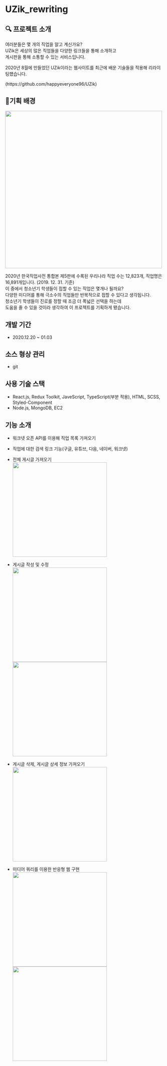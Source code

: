 # UZik_rewriting
## **🔍 프로젝트 소개**

<p>여러분들은 몇 개의 직업을 알고 계신가요? <br>
  UZik은 세상의 많은 직업들을 다양한 링크들을 통해 소개하고<br> 
  게시판을 통해 소통할 수 있는 서비스입니다.</p>
<p>2020년 8월에 만들었던 UZik이라는 웹사이트를 최근에 배운 기술들을 적용해 리라이팅헀습니다.</p>
<p>(https://github.com/happyeveryone96/UZik)</p>

##  🎈기획 배경

<img src="https://user-images.githubusercontent.com/66675699/146762162-0d436ad2-46cb-4a7f-b102-75d668be4bcc.png" width=500/>
<p>2020년 한국직업사전 통합본 제5판에 수록된 우리나라 직업 수는 12,823개, 직업명은 16,891개입니다. (2019. 12. 31. 기준)<br> 
이 중에서 청소년기 학생들이 접할 수 있는 직업은 몇개나 될까요? <br>
다양한 미디어를 통해 극소수의 직업들만 반복적으로 접할 수 있다고 생각됩니다.<br>
청소년기 학생들이 진로를 정할 때 조금 더 폭넓은 선택을 하는데 <br>
도움을 줄 수 있을 것이라 생각하여 이 프로젝트를 기획하게 됐습니다.</p>

## 개발 기간
- 2020.12.20 ~ 01.03

## 소스 형상 관리
- git

## 사용 기술 스택
- React.js, Redux Toolkit, JaveScript, TypeScript(부분 적용), HTML, SCSS, Styled-Component
- Node.js, MongoDB, EC2

## 기능 소개
- 워크넷 오픈 API를 이용해 직업 목록 가져오기
- 직업에 대한 검색 링크 기능(구글, 유튜브, 다음, 네이버, 워크넷)
- 전체 게시글 가져오기 <br>
  <img src="https://user-images.githubusercontent.com/66675699/147876994-72c02331-3d67-4931-8e33-13985a0d0fb1.png" width=300/>
- 게시글 작성 및 수정 <br>
  <img src="https://user-images.githubusercontent.com/66675699/147876759-1fd28f3e-4905-4be8-8d6c-b531138a6a7a.png" width=300 height=300/>
  <img src="https://user-images.githubusercontent.com/66675699/147914277-5fb9600f-f833-4f71-b48f-e70e66f90c00.png" width=300 height=300/>
- 게시글 삭제, 게시글 상세 정보 가져오기 <br>
  <img src="https://user-images.githubusercontent.com/66675699/147914439-d0818345-488c-48ad-944e-8802c6fcd0ee.png" width=300/>

- 미디어 쿼리를 이용한 반응형 웹 구현 <br>
  <img src="https://user-images.githubusercontent.com/66675699/147876840-c14d91e7-dc2d-4850-a235-85ed52a0ee80.png" width=300/>
  <img src="https://user-images.githubusercontent.com/66675699/147876848-54540b0a-0d58-498f-8d84-384acd1a2bbf.png" width=300 height=300/>

